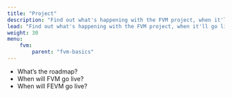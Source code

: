 ```yaml
---
title: "Project"
description: "Find out what's happening with the FVM project, when it'll go live, and what the team roadmap looks like."
lead: "Find out what's happening with the FVM project, when it'll go live, and what the team roadmap looks like."
weight: 30
menu:
    fvm:
        parent: "fvm-basics"
---
```


- What’s the roadmap?
- When will FVM go live?
- When will FEVM go live?
